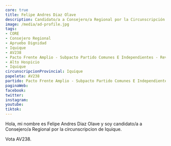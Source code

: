 ```yaml
---
core: true
title: Felipe Andres Diaz Olave
description: Candidato/a a Consejero/a Regional por la Circunscripción de Iquique
image: /media/ad-profile.jpg
tags:
- CORE
- Consejero Regional
- Apruebo Dignidad
- Iquique
- AV238
- Pacto Frente Amplio - Subpacto Partido Comunes E Independientes - Revolucion Democratica
- Alto Hospicio
- Iquique
circunscripcionProvincial: Iquique
papeleta: AV238
partido: Pacto Frente Amplio - Subpacto Partido Comunes E Independientes - Revolucion Democratica
paginaWeb:
facebook:
twitter:
instagram:
youtube:
tiktok:
---
```

Hola, mi nombre es Felipe Andres Diaz Olave y soy candidato/a a Consejero/a Regional por la circunscripcion de Iquique.

Vota AV238.
